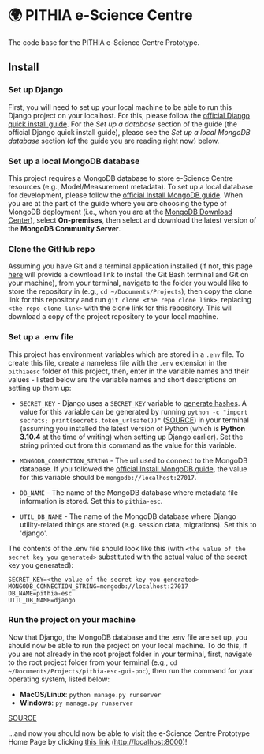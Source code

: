 # 🌍 PITHIA e-Science Centre
The code base for the PITHIA e-Science Centre Prototype.

## Install
### Set up Django
First, you will need to set up your local machine to be able to run this Django project on your localhost. For this, please follow the [official Django quick install guide](https://docs.djangoproject.com/en/4.0/intro/install/). For the _Set up a database_ section of the guide (the official Django quick install guide), please see the _Set up a local MongoDB database_ section (of the guide you are reading right now) below.

### Set up a local MongoDB database
This project requires a MongoDB database to store e-Science Centre resources (e.g., Model/Measurement metadata). To set up a local database for development, please follow the [official Install MongoDB guide](https://www.mongodb.com/docs/guides/server/install/). When you are at the part of the guide where you are choosing the type of MongoDB deployment (i.e., when you are at the [MongoDB Download Center](https://www.mongodb.com/try)), select **On-premises**, then select and download the latest version of the **MongoDB Community Server**.

### Clone the GitHub repo
Assuming you have Git and a terminal application installed (if not, this page [here](https://git-scm.com/downloads) will provide a download link to install the Git Bash terminal and Git on your machine), from your terminal, navigate to the folder you would like to store the repository in (e.g., `cd ~/Documents/Projects`), then copy the clone link for this repository and run `git clone <the repo clone link>`, replacing `<the repo clone link>` with the clone link for this repository. This will download a copy of the project repository to your local machine.

### Set up a .env file
This project has environment variables which are stored in a `.env` file. To create this file, create a nameless file with the `.env` extension in the `pithiaesc` folder of this project, then, enter in the variable names and their values - listed below are the variable names and short descriptions on setting up them up:
- `SECRET_KEY` - Django uses a `SECRET_KEY` variable to [generate hashes](https://stackoverflow.com/questions/7382149/whats-the-purpose-of-django-setting-secret-key). A value for this variable can be generated by running `python -c "import secrets; print(secrets.token_urlsafe())"` ([SOURCE](https://humberto.io/blog/tldr-generate-django-secret-key/)) in your terminal (assuming you installed the latest version of Python (which is **Python 3.10.4** at the time of writing) when setting up Django earlier). Set the string printed out from this command as the value for this variable.

- `MONGODB_CONNECTION_STRING` - The url used to connect to the MongoDB database. If you followed the [official Install MongoDB guide](https://www.mongodb.com/docs/guides/server/install/), the value for this variable should be `mongodb://localhost:27017`.
- `DB_NAME` - The name of the MongoDB database where metadata file information is stored. Set this to `pithia-esc`.
- `UTIL_DB_NAME` - The name of the MongoDB database where Django utility-related things are stored (e.g. session data, migrations). Set this to 'django'.

The contents of the .env file should look like this (with `<the value of the secret key you generated>` substituted with the actual value of the secret key you generated):
```
SECRET_KEY=<the value of the secret key you generated>
MONGODB_CONNECTION_STRING=mongodb://localhost:27017
DB_NAME=pithia-esc
UTIL_DB_NAME=django
```

### Run the project on your machine
Now that Django, the MongoDB database and the .env file are set up, you should now be able to run the project on your local machine. To do this, if you are not already in the root project folder in your terminal, first, navigate to the root project folder from your terminal (e.g., `cd ~/Documents/Projects/pithia-esc-gui-poc`), then run the command for your operating system, listed below:
- **MacOS/Linux**: `python manage.py runserver`
- **Windows**: `py manage.py runserver`

[SOURCE](https://docs.djangoproject.com/en/4.0/intro/tutorial01/#the-development-server)

...and now you should now be able to visit the e-Science Centre Prototype Home Page by clicking [this link](http://localhost:8000) ([http://localhost:8000](http://localhost:8000))!
